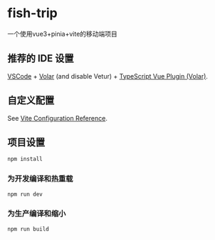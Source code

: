 # fish-trip

一个使用vue3+pinia+vite的移动端项目

## 推荐的 IDE 设置

[VSCode](https://code.visualstudio.com/) + [Volar](https://marketplace.visualstudio.com/items?itemName=Vue.volar) (and disable Vetur) + [TypeScript Vue Plugin (Volar)](https://marketplace.visualstudio.com/items?itemName=Vue.vscode-typescript-vue-plugin).

## 自定义配置

See [Vite Configuration Reference](https://vitejs.dev/config/).

## 项目设置

```sh
npm install
```

### 为开发编译和热重载

```sh
npm run dev
```

### 为生产编译和缩小

```sh
npm run build
```
